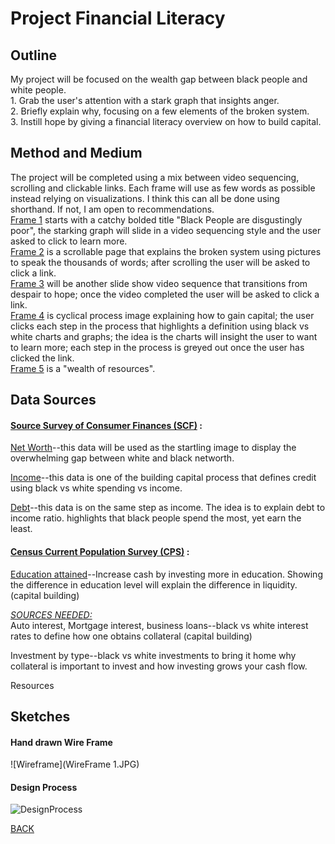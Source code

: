 

# Project Financial Literacy

## Outline
My project will be focused on the wealth gap between black people and white people. <br>
        1.     Grab the user's attention with a stark graph that insights anger.<br>
        2.     Briefly explain why, focusing on a few elements of the broken system.<br>
        3.     Instill hope by giving a financial literacy overview on how to build capital.



## Method and Medium
The project will be completed using a mix between video sequencing, scrolling and clickable links. Each frame will use as few words as possible instead relying on visualizations. I think this can all be done using shorthand. If not, I am open to recommendations. <br> 
    <ins>Frame 1</ins> starts with a catchy bolded title "Black People are disgustingly poor", the starking graph will slide in a video sequencing style and the user asked to click to learn more. <br> 
    <ins>Frame 2</ins> is a scrollable page that explains the broken system using pictures to speak the thousands of words; after scrolling the user will be asked to click a link. <br> 
    <ins>Frame 3</ins> will be another slide show video sequence that transitions from despair to hope; once the video completed the user will be asked to click a link. <br>   <ins>Frame 4</ins> is cyclical process image explaining how to gain capital; the user clicks each step in the process that highlights a definition using black vs white charts and graphs; the idea is the charts will insight the user to want to learn more; each step in the process is greyed out once the user has clicked the link. <br>
<ins>Frame 5</ins> is a "wealth of resources". 



## Data Sources
#### [Source Survey of Consumer Finances (SCF)](https://www.federalreserve.gov/econres/scf/dataviz/scf/chart/#range:1989,2019;series:Before_Tax_Income;demographic:all;population:all;units:median) :
  <ins>Net Worth</ins>--this data will be used as the startling image to display the overwhelming gap between white and black networth. 
  
  <ins>Income</ins>--this data is one of the building capital process that defines credit using black vs white spending vs income. 
  
  <ins>Debt</ins>--this data is on the same step as income. The idea is to explain debt to income ratio. highlights that black people spend the most, yet earn the least. 
  

#### [Census Current Population Survey (CPS)](https://www.census.gov/data/datasets/time-series/demo/cps/cps-asec.2019.html) : 
  <ins>Education attained</ins>--Increase cash by investing more in education. Showing the difference in education level will explain  the difference in liquidity. (capital building)
  

<ins>*SOURCES NEEDED:*</ins><br>
  Auto interest, Mortgage interest, business loans--black vs white interest rates to define how one obtains collateral (capital building) <br>
  
  Investment by type--black vs white investments to bring it home why collateral is important to invest and how investing grows your cash flow. <br>
  
  Resources



## Sketches

#### Hand drawn Wire Frame

![Wireframe](WireFrame 1.JPG)


#### Design Process

![DesignProcess](Drafts.JPG)



[BACK](/README.md)





